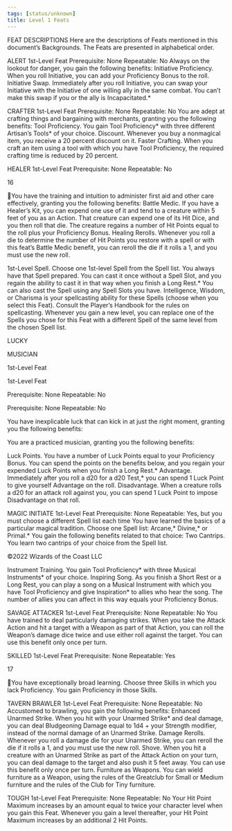 ```yaml
---
tags: [status/unknown]
title: Level 1 Feats
---
```

FEAT DESCRIPTIONS
Here are the descriptions of Feats mentioned in
this document’s Backgrounds. The Feats are
presented in alphabetical order.

ALERT
1st-Level Feat
Prerequisite: None
Repeatable: No
Always on the lookout for danger, you gain the
following benefits:
Initiative Proficiency. When you roll Initiative,
you can add your Proficiency Bonus to the
roll.
Initiative Swap. Immediately after you roll
Initiative, you can swap your Initiative with
the Initiative of one willing ally in the same
combat. You can’t make this swap if you or the
ally is Incapacitated.*

CRAFTER
1st-Level Feat
Prerequisite: None
Repeatable: No
You are adept at crafting things and bargaining
with merchants, granting you the following
benefits:
Tool Proficiency. You gain Tool Proficiency*
with three different Artisan’s Tools* of your
choice.
Discount. Whenever you buy a nonmagical
item, you receive a 20 percent discount on it.
Faster Crafting. When you craft an item using a
tool with which you have Tool Proficiency, the
required crafting time is reduced by 20
percent.

HEALER
1st-Level Feat
Prerequisite: None
Repeatable: No

16

You have the training and intuition to
administer first aid and other care effectively,
granting you the following benefits:
Battle Medic. If you have a Healer’s Kit, you can
expend one use of it and tend to a creature
within 5 feet of you as an Action. That
creature can expend one of its Hit Dice, and
you then roll that die. The creature regains a
number of Hit Points equal to the roll plus
your Proficiency Bonus.
Healing Rerolls. Whenever you roll a die to
determine the number of Hit Points you
restore with a spell or with this feat’s Battle
Medic benefit, you can reroll the die if it rolls
a 1, and you must use the new roll.

1st-Level Spell. Choose one 1st-level Spell from
the Spell list. You always have that Spell
prepared. You can cast it once without a Spell
Slot, and you regain the ability to cast it in
that way when you finish a Long Rest.* You
can also cast the Spell using any Spell Slots
you have.
Intelligence, Wisdom, or Charisma is your
spellcasting ability for these Spells (choose
when you select this Feat). Consult the Player’s
Handbook for the rules on spellcasting.
Whenever you gain a new level, you can
replace one of the Spells you chose for this Feat
with a different Spell of the same level from the
chosen Spell list.

LUCKY

MUSICIAN

1st-Level Feat

1st-Level Feat

Prerequisite: None
Repeatable: No

Prerequisite: None
Repeatable: No

You have inexplicable luck that can kick in at
just the right moment, granting you the
following benefits:

You are a practiced musician, granting you the
following benefits:

Luck Points. You have a number of Luck Points
equal to your Proficiency Bonus. You can
spend the points on the benefits below, and
you regain your expended Luck Points when
you finish a Long Rest.*
Advantage. Immediately after you roll a d20 for
a d20 Test,* you can spend 1 Luck Point to
give yourself Advantage on the roll.
Disadvantage. When a creature rolls a d20 for
an attack roll against you, you can spend 1
Luck Point to impose Disadvantage on that
roll.

MAGIC INITIATE
1st-Level Feat
Prerequisite: None
Repeatable: Yes, but you must choose a
different Spell list each time
You have learned the basics of a particular
magical tradition. Choose one Spell list: Arcane,*
Divine,* or Primal.* You gain the following
benefits related to that choice:
Two Cantrips. You learn two cantrips of your
choice from the Spell list.

©2022 Wizards of the Coast LLC

Instrument Training. You gain Tool
Proficiency* with three Musical Instruments*
of your choice.
Inspiring Song. As you finish a Short Rest or a
Long Rest, you can play a song on a Musical
Instrument with which you have Tool
Proficiency and give Inspiration* to allies who
hear the song. The number of allies you can
affect in this way equals your Proficiency
Bonus.

SAVAGE ATTACKER
1st-Level Feat
Prerequisite: None
Repeatable: No
You have trained to deal particularly damaging
strikes. When you take the Attack Action and hit
a target with a Weapon as part of that Action,
you can roll the Weapon’s damage dice twice
and use either roll against the target. You can
use this benefit only once per turn.

SKILLED
1st-Level Feat
Prerequisite: None
Repeatable: Yes

17

You have exceptionally broad learning. Choose
three Skills in which you lack Proficiency. You
gain Proficiency in those Skills.

TAVERN BRAWLER
1st-Level Feat
Prerequisite: None
Repeatable: No
Accustomed to brawling, you gain the following
benefits:
Enhanced Unarmed Strike. When you hit with
your Unarmed Strike* and deal damage, you
can deal Bludgeoning Damage equal to 1d4 +
your Strength modifier, instead of the normal
damage of an Unarmed Strike.
Damage Rerolls. Whenever you roll a damage
die for your Unarmed Strike, you can reroll
the die if it rolls a 1, and you must use the new
roll.
Shove. When you hit a creature with an
Unarmed Strike as part of the Attack Action
on your turn, you can deal damage to the
target and also push it 5 feet away. You can
use this benefit only once per turn.
Furniture as Weapons. You can wield
furniture as a Weapon, using the rules of the
Greatclub for Small or Medium furniture and
the rules of the Club for Tiny furniture.

TOUGH
1st-Level Feat
Prerequisite: None
Repeatable: No
Your Hit Point Maximum increases by an
amount equal to twice your character level
when you gain this Feat. Whenever you gain a
level thereafter, your Hit Point Maximum
increases by an additional 2 Hit Points.